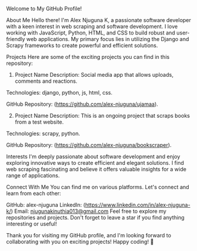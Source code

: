 Welcome to My GitHub Profile!

About Me
Hello there! I'm Alex Njuguna K, a passionate software developer with a keen interest in web scraping and software development. I love working with JavaScript, Python, HTML, and CSS to build robust and user-friendly web applications. My primary focus lies in utilizing the Django and Scrapy frameworks to create powerful and efficient solutions.

Projects
Here are some of the exciting projects you can find in this repository:

1. Project Name
Description: Social media app that allows uploads, comments and reactions.

Technologies: django, python, js, html, css.

GitHub Repository: (https://github.com/alex-njuguna/ujamaa).

2. Project Name
Description: This is an ongoing project that scraps books from a test website.

Technologies: scrapy, python.

GitHub Repository: (https://github.com/alex-njuguna/bookscraper).

Interests
I'm deeply passionate about software development and enjoy exploring innovative ways to create efficient and elegant solutions. I find web scraping fascinating and believe it offers valuable insights for a wide range of applications.

Connect With Me
You can find me on various platforms. Let's connect and learn from each other:

GitHub: alex-njuguna
LinkedIn: (https://www.linkedin.com/in/alex-njuguna-k/)
Email: njugunakinuthia013@gmail.com
Feel free to explore my repositories and projects. Don't forget to leave a star if you find anything interesting or useful!

Thank you for visiting my GitHub profile, and I'm looking forward to collaborating with you on exciting projects! Happy coding! 🚀
